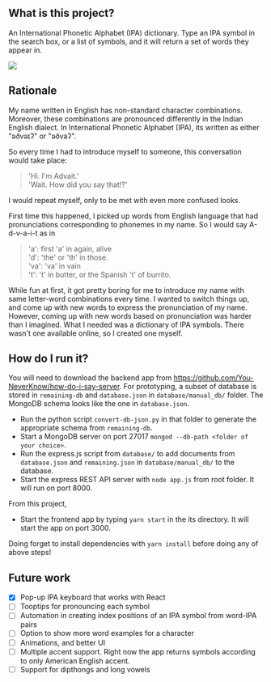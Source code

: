 ## What is this project?
An International Phonetic Alphabet (IPA) dictionary. Type an IPA symbol in the search box, or a list of symbols, and it will return a set of words they appear in.

![](https://media.giphy.com/media/1P01VCSs34QCBS7nhb/giphy.gif)
## Rationale
My name written in English has non-standard character combinations. Moreover, these combinations are pronounced differently in the Indian English dialect. In International Phonetic Alphabet (IPA), its written as either "əðvəɪʔ" or "əðvaʔ".

So every time I had to introduce myself to someone, this conversation would take place: 
> 'Hi. I'm Advait.'  
> 'Wait. How did you say that!?'    

I would repeat myself, only to be met with even more confused looks.

First time this happened, I picked up words from English language that had pronunciations corresponding to phonemes in my name. So I would say A-d-v-a-i-t as in 
> 'a': first 'a' in again, alive  
> 'd': 'the' or 'th' in those.  
> 'va': 'va' in vain  
> 't': 't' in butter, or the Spanish 't' of burrito.  

While fun at first, it got pretty boring for me to introduce my name with same letter-word combinations every time. I wanted to switch things up, and come up with new words to express the pronunciation of my name. However, coming up with new words based on pronunciation was harder than I imagined. What I needed was a dictionary of IPA symbols. There wasn't one available online, so I created one myself. 

## How do I run it?
You will need to download the backend app from https://github.com/You-NeverKnow/how-do-i-say-server.
For prototyping, a subset of database is stored in `remaining-db` and `database.json` in `database/manual_db/` folder. The MongoDB schema looks like the one in `database.json`.
* Run the python script `convert-db-json.py` in that folder to generate the appropriate schema from `remaining-db`.
* Start a MongoDB server on port 27017 `mongod --db-path <folder of your choice>`.
* Run the express.js script from `database/` to add documents from `database.json` and `remaining.json` in `database/manual_db/` to the database.
* Start the express REST API server with `node app.js` from root folder. It will run on port 8000.

From this project,
* Start the frontend app by typing `yarn start` in the its directory. It will start the app on port 3000.

Doing forget to install dependencies with `yarn install` before doing any of above steps!

## Future work
- [x] Pop-up IPA keyboard that works with React
- [ ] Tooptips for pronouncing each symbol
- [ ] Automation in creating index positions of an IPA symbol from word-IPA pairs
- [ ] Option to show more word examples for a character
- [ ] Animations, and better UI
- [ ] Multiple accent support. Right now the app returns symbols according to only American English accent.
- [ ] Support for dipthongs and long vowels
